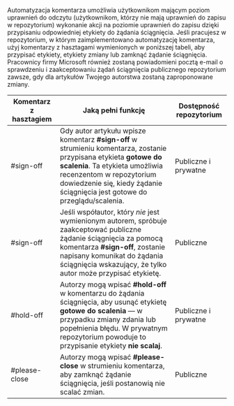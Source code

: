 Automatyzacja komentarza umożliwia użytkownikom mającym poziom uprawnień do odczytu (użytkownikom, którzy nie mają uprawnień do zapisu w repozytorium) wykonanie akcji na poziomie uprawnień do zapisu dzięki przypisaniu odpowiedniej etykiety do żądania ściągnięcia. Jeśli pracujesz w repozytorium, w którym zaimplementowano automatyzację komentarza, użyj komentarzy z hasztagami wymienionych w poniższej tabeli, aby przypisać etykiety, etykiety zmiany lub zamknąć żądanie ściągnięcia. Pracownicy firmy Microsoft również zostaną powiadomieni pocztą e-mail o sprawdzeniu i zaakceptowaniu żądań ściągnięcia publicznego repozytorium zawsze, gdy dla artykułów Twojego autorstwa zostaną zaproponowane zmiany.


| Komentarz z hasztagiem | Jaką pełni funkcję | Dostępność repozytorium |
| --- | --- | --- |
| #sign-off |Gdy autor artykułu wpisze komentarz **#sign-off** w strumieniu komentarza, zostanie przypisana etykieta **gotowe do scalenia**. Ta etykieta umożliwia recenzentom w repozytorium dowiedzenie się, kiedy żądanie ściągnięcia jest gotowe do przeglądu/scalenia. |Publiczne i prywatne |
| #sign-off |Jeśli współautor, który *nie* jest wymienionym autorem, spróbuje zaakceptować publiczne żądanie ściągnięcia za pomocą komentarza **#sign-off**, zostanie napisany komunikat do żądania ściągnięcia wskazujący, że tylko autor może przypisać etykietę. |Publiczne |
| #hold-off |Autorzy mogą wpisać **#hold-off** w komentarzu do żądania ściągnięcia, aby usunąć etykietę **gotowe do scalenia** — w przypadku zmiany zdania lub popełnienia błędu. W prywatnym repozytorium powoduje to przypisanie etykiety **nie scalaj**. |Publiczne i prywatne |
| #please-close |Autorzy mogą wpisać **#please-close** w strumieniu komentarza, aby zamknąć żądanie ściągnięcia, jeśli postanowią nie scalać zmian. |Publiczne |
